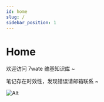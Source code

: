 ```yaml
---
id: home
slug: /
sidebar_position: 1
---
```


# Home

欢迎访问 7wate 维基知识库 ~

笔记存在时效性，发现错误请邮箱联系 ~

![Alt](https://repobeats.axiom.co/api/embed/b6e6a199e422ce596ea7423372746b6debadaa7d.svg "Repobeats analytics image")